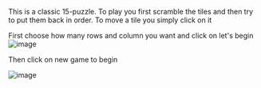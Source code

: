 This is a classic 15-puzzle. To play you first scramble the tiles and then try to put them back in order. To move a tile you simply click on it

First choose how many rows and column you want and click on let's begin
![image](https://user-images.githubusercontent.com/93991971/202360922-36fe49d1-5e18-4336-8233-5a9857538f49.png)

Then click on new game to begin 

![image](https://user-images.githubusercontent.com/93991971/202361119-2edc2971-bfb5-45d1-a187-8e58ad3894dd.png)
